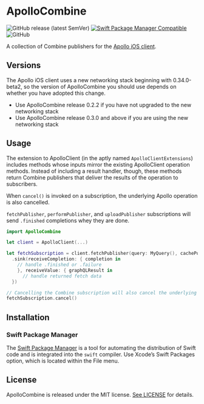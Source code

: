# ApolloCombine
![GitHub release (latest SemVer)](https://img.shields.io/github/v/release/joel-perry/ApolloCombine)
[![Swift Package Manager Compatible](https://img.shields.io/badge/SPM-compatible-brightgreen.svg)](https://swift.org/package-manager/)
![GitHub](https://img.shields.io/github/license/joel-perry/ApolloCombine)

A collection of Combine publishers for the [Apollo iOS client](https://github.com/apollographql/apollo-ios).

## Versions
The Apollo iOS client uses a new networking stack beginning with 0.34.0-beta2, so the version of ApolloCombine you should use depends on whether you have adopted this change.

- Use ApolloCombine release 0.2.2 if you have not upgraded to the new networking stack
- Use ApolloCombine release 0.3.0 and above if you are using the new networking stack

## Usage
The extension to ApolloClient (in the aptly named `ApolloClientExtensions`) includes methods whose inputs mirror the existing ApolloClient operation methods. Instead of including a result handler, though, these methods return Combine publishers that deliver the results of the operation to subscribers.

When `cancel()` is invoked on a subscription, the underlying Apollo operation is also cancelled.

`fetchPublisher`, `performPublisher`, and `uploadPublisher` subscriptions will send `.finished` completions whey they are done.

```swift
import ApolloCombine

let client = ApolloClient(...)

let fetchSubscription = client.fetchPublisher(query: MyQuery(), cachePolicy: .fetchIgnoringCacheData)
  .sink(receiveCompletion: { completion in
    // handle .finished or .failure 
    }, receiveValue: { graphQLResult in
      // handle returned fetch data      
  })

// Cancelling the Combine subscription will also cancel the underlying Apollo operation
fetchSubscription.cancel()

```
## Installation
### Swift Package Manager
The [Swift Package Manager](https://swift.org/package-manager/) is a tool for automating the distribution of Swift code and is integrated into the `swift` compiler. Use Xcode’s Swift Packages option, which is located within the File menu.

## License
ApolloCombine is released under the MIT license. [See LICENSE](LICENSE) for details.
